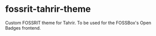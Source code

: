 fossrit-tahrir-theme
====================

Custom FOSSRIT theme for Tahrir. To be used for the FOSSBox's Open Badges frontend.
